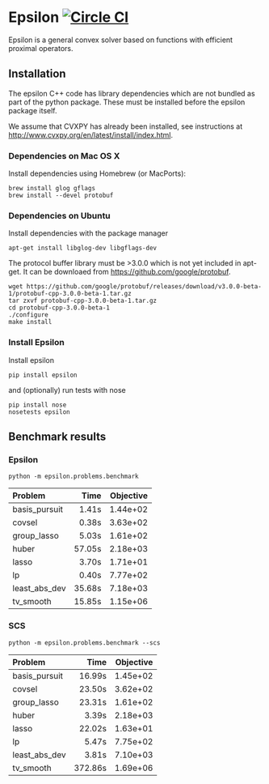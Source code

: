 # Epsilon [![Circle CI](https://circleci.com/gh/mwytock/epsilon.svg?style=svg)](https://circleci.com/gh/mwytock/epsilon)

Epsilon is a general convex solver based on functions with efficient proximal
operators.

## Installation

The epsilon C++ code has library dependencies which are not bundled as part of
the python package. These must be installed before the epsilon package itself.

We assume that CVXPY has already been installed, see instructions at
http://www.cvxpy.org/en/latest/install/index.html.

### Dependencies on Mac OS X

Install dependencies using Homebrew (or MacPorts):

```
brew install glog gflags
brew install --devel protobuf
```

### Dependencies on Ubuntu

Install dependencies with the package manager
```
apt-get install libglog-dev libgflags-dev
```

The protocol buffer library must be >3.0.0 which is not yet included in
apt-get. It can be downloaed from https://github.com/google/protobuf.
```
wget https://github.com/google/protobuf/releases/download/v3.0.0-beta-1/protobuf-cpp-3.0.0-beta-1.tar.gz
tar zxvf protobuf-cpp-3.0.0-beta-1.tar.gz
cd protobuf-cpp-3.0.0-beta-1
./configure
make install
```

### Install Epsilon

Install epsilon
```
pip install epsilon
```
and (optionally) run tests with nose
```
pip install nose
nosetests epsilon
```

## Benchmark results

### Epsilon
```
python -m epsilon.problems.benchmark
```

 Problem       |   Time | Objective
:------------- | ------:| ---------:
basis_pursuit  |   1.41s|   1.44e+02
covsel         |   0.38s|   3.63e+02
group_lasso    |   5.03s|   1.61e+02
huber          |  57.05s|   2.18e+03
lasso          |   3.70s|   1.71e+01
lp             |   0.40s|   7.77e+02
least_abs_dev  |  35.68s|   7.18e+03
tv_smooth      |  15.85s|   1.15e+06

### SCS
```
python -m epsilon.problems.benchmark --scs
```

 Problem       |   Time | Objective
:------------- | ------:| ---------:
basis_pursuit  |  16.99s|   1.45e+02
covsel         |  23.50s|   3.62e+02
group_lasso    |  23.31s|   1.61e+02
huber          |   3.39s|   2.18e+03
lasso          |  22.02s|   1.63e+01
lp             |   5.47s|   7.75e+02
least_abs_dev  |   3.81s|   7.10e+03
tv_smooth      | 372.86s|   1.69e+06
